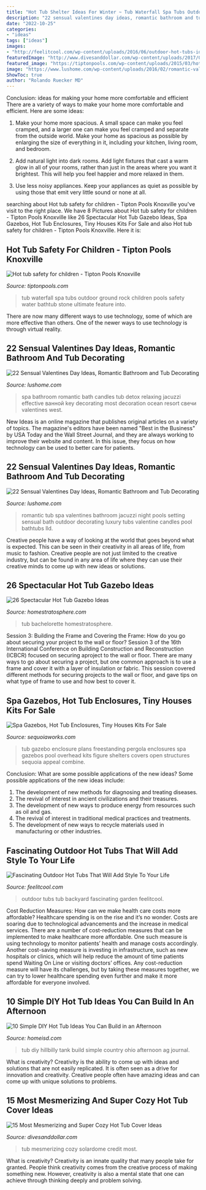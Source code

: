 ```yaml
---
title: "Hot Tub Shelter Ideas For Winter ~ Tub Waterfall Spa Tubs Outdoor Ground Rock Children Pools Safety Water Bathtub Stone Ultimate Feature Into"
description: "22 sensual valentines day ideas, romantic bathroom and tub decorating"
date: "2022-10-25"
categories:
- "ideas"
tags: ["ideas"]
images:
- "http://feelitcool.com/wp-content/uploads/2016/06/outdoor-hot-tubs-ideas.jpg"
featuredImage: "http://www.divesanddollar.com/wp-content/uploads/2017/04/Hot-Tub-Cover-3.jpg"
featured_image: "https://tiptonpools.com/wp-content/uploads/2015/03/hot-tub.jpg"
image: "https://www.lushome.com/wp-content/uploads/2016/02/romantic-valentines-day-ideas-bathtubs-19.jpg"
ShowToc: true
author: "Rolando Ruecker MD"
---
```



Conclusion: ideas for making your home more comfortable and efficient
There are a variety of ways to make your home more comfortable and efficient. Here are some ideas: 
1. Make your home more spacious. A small space can make you feel cramped, and a larger one can make you feel cramped and separate from the outside world. Make your home as spacious as possible by enlarging the size of everything in it, including your kitchen, living room, and bedroom.

2. Add natural light into dark rooms. Add light fixtures that cast a warm glow in all of your rooms, rather than just in the areas where you want it brightest. This will help you feel happier and more relaxed in them.

3. Use less noisy appliances. Keep your appliances as quiet as possible by using those that emit very little sound or none at all.

	

		
searching about Hot tub safety for children - Tipton Pools Knoxville you've visit to the right place. We have 8 Pictures about Hot tub safety for children - Tipton Pools Knoxville like 26 Spectacular Hot Tub Gazebo Ideas, Spa Gazebos, Hot Tub Enclosures, Tiny Houses Kits For Sale and also Hot tub safety for children - Tipton Pools Knoxville. Here it is:
		
    
## Hot Tub Safety For Children - Tipton Pools Knoxville

<img loading=lazy src="https://tiptonpools.com/wp-content/uploads/2015/03/hot-tub.jpg" onerror="this.onerror=null;this.src='https://tse4.mm.bing.net/th?id=OIP.38bJMpeTA_uy2XbN6RkCaQHaFj&amp;pid=15.1';" alt="Hot tub safety for children - Tipton Pools Knoxville">

_Source: tiptonpools.com_

>tub waterfall spa tubs outdoor ground rock children pools safety water bathtub stone ultimate feature into. 

	

There are now many different ways to use technology, some of which are more effective than others. One of the newer ways to use technology is through virtual reality.

    
## 22 Sensual Valentines Day Ideas, Romantic Bathroom And Tub Decorating

<img loading=lazy src="https://www.lushome.com/wp-content/uploads/2016/02/romantic-valentines-day-ideas-bathtubs-19.jpg" onerror="this.onerror=null;this.src='https://tse2.mm.bing.net/th?id=OIP.aOaEuZjmWnUf_LgcuDG2WgHaFj&amp;pid=15.1';" alt="22 Sensual Valentines Day Ideas, Romantic Bathroom and Tub Decorating">

_Source: lushome.com_

>spa bathroom romantic bath candles tub detox relaxing jacuzzi effective ванной key decorating most decoration ocean resort свечи valentines west. 

	

New Ideas is an online magazine that publishes original articles on a variety of topics. The magazine's editors have been named "Best in the Business" by USA Today and the Wall Street Journal, and they are always working to improve their website and content. In this issue, they focus on how technology can be used to better care for patients.

    
## 22 Sensual Valentines Day Ideas, Romantic Bathroom And Tub Decorating

<img loading=lazy src="https://www.lushome.com/wp-content/uploads/2016/02/romantic-valentines-day-ideas-bathtubs-18.jpg" onerror="this.onerror=null;this.src='https://tse3.mm.bing.net/th?id=OIP.nwNuoVJStXn7DTiJkby2KgHaES&amp;pid=15.1';" alt="22 Sensual Valentines Day Ideas, Romantic Bathroom and Tub Decorating">

_Source: lushome.com_

>romantic tub spa valentines bathroom jacuzzi night pools setting sensual bath outdoor decorating luxury tubs valentine candles pool bathtubs lld. 

	

Creative people have a way of looking at the world that goes beyond what is expected. This can be seen in their creativity in all areas of life, from music to fashion. Creative people are not just limited to the creative industry, but can be found in any area of life where they can use their creative minds to come up with new ideas or solutions.

    
## 26 Spectacular Hot Tub Gazebo Ideas

<img loading=lazy src="https://s3.amazonaws.com/homestratosphere/wp-content/uploads/2016/03/22150903/7-Gazebo-HotTub.jpg" onerror="this.onerror=null;this.src='https://tse2.mm.bing.net/th?id=OIP._olHeOQD6wOuRH5btsowMAHaE7&amp;pid=15.1';" alt="26 Spectacular Hot Tub Gazebo Ideas">

_Source: homestratosphere.com_

>tub bachelorette homestratosphere. 

	

Session 3: Building the Frame and Covering the Frame: How do you go about securing your project to the wall or floor?
Session 3 of the 16th International Conference on Building Construction and Reconstruction (ICBCR) focused on securing aproject to the wall or floor. There are many ways to go about securing a project, but one common approach is to use a frame and cover it with a layer of insulation or fabric. This session covered different methods for securing projects to the wall or floor, and gave tips on what type of frame to use and how best to cover it.

    
## Spa Gazebos, Hot Tub Enclosures, Tiny Houses Kits For Sale

<img loading=lazy src="http://www.sequoiaworks.com/wp-content/uploads/2015/02/FS-A-LOCB.a.jpg" onerror="this.onerror=null;this.src='https://tse3.mm.bing.net/th?id=OIP.1LEpzB_RNcLPeQrBmoZllgHaE7&amp;pid=15.1';" alt="Spa Gazebos, Hot Tub Enclosures, Tiny Houses Kits For Sale">

_Source: sequoiaworks.com_

>tub gazebo enclosure plans freestanding pergola enclosures spa gazebos pool overhead kits figure shelters covers open structures sequoia appeal combine. 

	

Conclusion: What are some possible applications of the new ideas?
Some possible applications of the new ideas include:
1. The development of new methods for diagnosing and treating diseases. 
2. The revival of interest in ancient civilizations and their treasures. 
3. The development of new ways to produce energy from resources such as oil and gas. 
4. The revival of interest in traditional medical practices and treatments. 
5. The development of new ways to recycle materials used in manufacturing or other industries.

    
## Fascinating Outdoor Hot Tubs That Will Add Style To Your Life

<img loading=lazy src="http://feelitcool.com/wp-content/uploads/2016/06/outdoor-hot-tubs-ideas.jpg" onerror="this.onerror=null;this.src='https://tse2.mm.bing.net/th?id=OIP.MnPeVB7MiTAn3uINsqw1bgHaD3&amp;pid=15.1';" alt="Fascinating Outdoor Hot Tubs That Will Add Style To Your Life">

_Source: feelitcool.com_

>outdoor tubs tub backyard fascinating garden feelitcool. 

	

Cost Reduction Measures: How can we make health care costs more affordable?
Healthcare spending is on the rise and it’s no wonder. Costs are soaring due to technological advancements and the increase in medical services. There are a number of cost-reduction measures that can be implemented to make healthcare more affordable. One such measure is using technology to monitor patients’ health and manage costs accordingly. Another cost-saving measure is investing in infrastructure, such as new hospitals or clinics, which will help reduce the amount of time patients spend Waiting On Line or visiting doctors’ offices.
Any cost-reduction measure will have its challenges, but by taking these measures together, we can try to lower healthcare spending even further and make it more affordable for everyone involved.

    
## 10 Simple DIY Hot Tub Ideas You Can Build In An Afternoon

<img loading=lazy src="https://homeisd.com/wp-content/uploads/2019/06/diy-8220-hillbilly-8221-hot-tub-img.jpg" onerror="this.onerror=null;this.src='https://tse1.mm.bing.net/th?id=OIP.Rhbm8mszW61XvibULlG9WAHaDt&amp;pid=15.1';" alt="10 Simple DIY Hot Tub Ideas You Can Build in an Afternoon">

_Source: homeisd.com_

>tub diy hillbilly tank build simple country ohio afternoon ag journal. 

	

What is creativity?
Creativity is the ability to come up with ideas and solutions that are not easily replicated. It is often seen as a drive for innovation and creativity. Creative people often have amazing ideas and can come up with unique solutions to problems.

    
## 15 Most Mesmerizing And Super Cozy Hot Tub Cover Ideas

<img loading=lazy src="http://www.divesanddollar.com/wp-content/uploads/2017/04/Hot-Tub-Cover-3.jpg" onerror="this.onerror=null;this.src='https://tse3.mm.bing.net/th?id=OIP.HXej3YTYfGA50NBLY6sCcAHaJ3&amp;pid=15.1';" alt="15 Most Mesmerizing and Super Cozy Hot Tub Cover Ideas">

_Source: divesanddollar.com_

>tub mesmerizing cozy solardome credit most. 

	

What is creativity?
Creativity is an innate quality that many people take for granted. People think creativity comes from the creative process of making something new. However, creativity is also a mental state that one can achieve through thinking deeply and problem solving.

